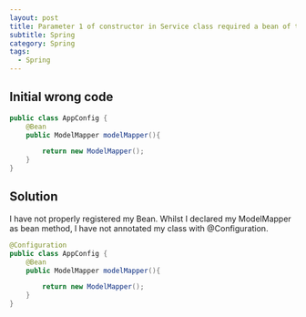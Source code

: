```yaml
---
layout: post
title: Parameter 1 of constructor in Service class required a bean of type 'org.modelmapper.ModelMapper' that could not be found.
subtitle: Spring
category: Spring
tags:
  - Spring
---
```


## Initial wrong code
```java
public class AppConfig {
    @Bean
    public ModelMapper modelMapper(){

        return new ModelMapper();
    }
}
```

## Solution
I have not properly registered my Bean. Whilst I declared my ModelMapper as bean method,
I have not annotated my class with @Configuration.

```java
@Configuration
public class AppConfig {
    @Bean
    public ModelMapper modelMapper(){

        return new ModelMapper();
    }
}
```

